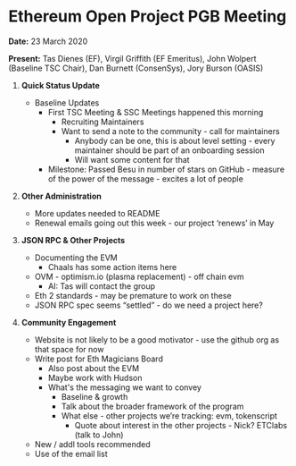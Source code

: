 
# Ethereum Open Project PGB Meeting

**Date:** 23 March 2020

**Present:** Tas Dienes (EF), Virgil Griffith (EF Emeritus), John Wolpert (Baseline TSC Chair), Dan Burnett (ConsenSys), Jory Burson (OASIS)

1. **Quick Status Update**
    * Baseline Updates
        * First TSC Meeting & SSC Meetings happened this morning
            * Recruiting Maintainers 
            * Want to send a note to the community - call for maintainers
                * Anybody can be one, this is about level setting - every maintainer should be part of an onboarding session
                * Will want some content for that
        * Milestone: Passed Besu in number of stars on GitHub - measure of the power of the message - excites a lot of people
2. **Other Administration**
    * More updates needed to README 
    * Renewal emails going out this week - our project ‘renews’ in May 
3. **JSON RPC & Other Projects**
    * Documenting the EVM
        * Chaals has some action items here
    * OVM - optimism.io (plasma replacement) - off chain evm
        * AI: Tas will contact the group
    * Eth 2 standards - may be premature to work on these
    * JSON RPC spec seems “settled” - do we need a project here? 

4. **Community Engagement**
    * Website is not likely to be a good motivator - use the github org as that space for now
    * Write post for Eth Magicians Board
        * Also post about the EVM 
        * Maybe work with Hudson
        * What's the messaging we want to convey
            * Baseline & growth
            * Talk about the broader framework of the program
            * What else - other projects we’re tracking: evm, tokenscript 
                * Quote about interest in the other projects - Nick? ETClabs (talk to John)
    * New / addl tools recommended
    * Use of the email list